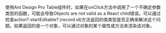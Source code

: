 使用Ant Design Pro Table组件时，如果在onClick方法中调用了一个不确定参数类型的函数，可能会导致Objects are not valid as a React child错误。可以通过检查action?.startEditable?.(record.id)方法返回的值类型是否正确来解决这个问题。如果返回的是一个对象，可以通过对象的某个属性或方法来渲染该对象。
